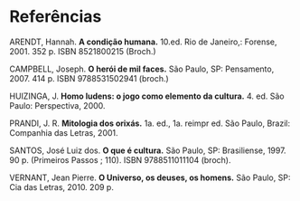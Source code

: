 # Referências

ARENDT, Hannah. **A condição humana.** 10.ed. Rio de Janeiro,: Forense, 2001. 352 p. ISBN 8521800215 (Broch.)

CAMPBELL, Joseph. **O herói de mil faces.** São Paulo, SP: Pensamento, 2007. 414 p. ISBN 9788531502941 (broch.)

HUIZINGA, J. **Homo ludens: o jogo como elemento da cultura.** 4. ed. São Paulo: Perspectiva, 2000.

PRANDI, J. R. **Mitologia dos orixás.** 1a. ed., 1a. reimpr ed. São Paulo, Brazil: Companhia das Letras, 2001.

SANTOS, José Luiz dos. **O que é cultura.** São Paulo, SP: Brasiliense, 1997. 90 p. (Primeiros Passos ; 110). ISBN 9788511011104 (broch).

VERNANT, Jean Pierre. **O Universo, os deuses, os homens.** São Paulo, SP: Cia das Letras, 2010. 209 p.


